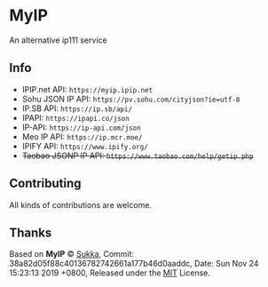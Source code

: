 # MyIP

An alternative ip111 service

## Info

- IPIP.net API: `https://myip.ipip.net`
- Sohu JSON IP API: `https://pv.sohu.com/cityjson?ie=utf-8`
- IP.SB API: `https://ip.sb/api/`
- IPAPI: `https://ipapi.co/json`
- IP-API: `https://ip-api.com/json`
- Meo IP API: `https://ip.mcr.moe/`
- IPIFY API: `https://www.ipify.org/`
- ~~Taobao JSONP IP API: `https://www.taobao.com/help/getip.php`~~

## Contributing

All kinds of contributions are welcome.

## Thanks

Based on **MyIP** © [Sukka](https://github.com/SukkaW), Commit: 38a82d05f88c40136782742661a177b46d0aaddc, Date:   Sun Nov 24 15:23:13 2019 +0800, Released under the [MIT](./LICENSE) License.
